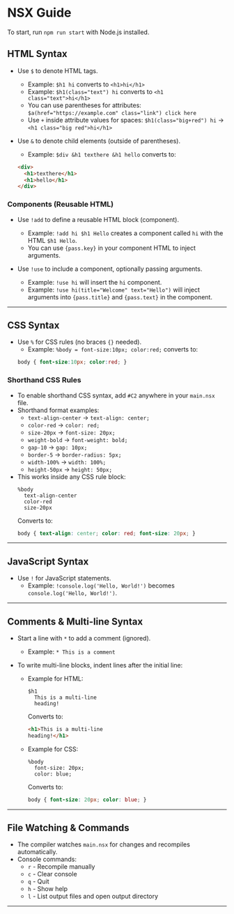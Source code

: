 # NSX Guide

To start, run `npm run start` with Node.js installed.

## HTML Syntax

- Use `$` to denote HTML tags.
    - Example: `$h1 hi` converts to `<h1>hi</h1>`
    - Example: `$h1(class="text") hi` converts to `<h1 class="text">hi</h1>`
    - You can use parentheses for attributes: `$a(href="https://example.com" class="link") click here`
    - Use `+` inside attribute values for spaces: `$h1(class="big+red") hi` → `<h1 class="big red">hi</h1>`

- Use `&` to denote child elements (outside of parentheses).
    - Example: `$div &h1 texthere &h1 hello` converts to:
    ```html
    <div>
      <h1>texthere</h1>
      <h1>hello</h1>
    </div>
    ```

### Components (Reusable HTML)

- Use `!add` to define a reusable HTML block (component).
    - Example: `!add hi $h1 Hello` creates a component called `hi` with the HTML `$h1 Hello`.
    - You can use `{pass.key}` in your component HTML to inject arguments.

- Use `!use` to include a component, optionally passing arguments.
    - Example: `!use hi` will insert the `hi` component.
    - Example: `!use hi(title="Welcome" text="Hello")` will inject arguments into `{pass.title}` and `{pass.text}` in the component.

---

## CSS Syntax

- Use `%` for CSS rules (no braces `{}` needed).
    - Example: `%body = font-size:10px; color:red;` converts to:
    ```css
    body { font-size:10px; color:red; }
    ```

### Shorthand CSS Rules

- To enable shorthand CSS syntax, add `#C2` anywhere in your `main.nsx` file.
- Shorthand format examples:
    - `text-align-center` → `text-align: center;`
    - `color-red` → `color: red;`
    - `size-20px` → `font-size: 20px;`
    - `weight-bold` → `font-weight: bold;`
    - `gap-10` → `gap: 10px;`
    - `border-5` → `border-radius: 5px;`
    - `width-100%` → `width: 100%;`
    - `height-50px` → `height: 50px;`
- This works inside any CSS rule block:
    ```
    %body
      text-align-center
      color-red
      size-20px
    ```
    Converts to:
    ```css
    body { text-align: center; color: red; font-size: 20px; }
    ```

---

## JavaScript Syntax

- Use `!` for JavaScript statements.
    - Example: `!console.log('Hello, World!')` becomes `console.log('Hello, World!')`.

---

## Comments & Multi-line Syntax

- Start a line with `*` to add a comment (ignored).
    - Example: `* This is a comment`

- To write multi-line blocks, indent lines after the initial line:
    - Example for HTML:
      ```
      $h1
        This is a multi-line
        heading!
      ```
      Converts to:
      ```html
      <h1>This is a multi-line
      heading!</h1>
      ```

    - Example for CSS:
      ```
      %body
        font-size: 20px;
        color: blue;
      ```
      Converts to:
      ```css
      body { font-size: 20px; color: blue; }
      ```

---

## File Watching & Commands

- The compiler watches `main.nsx` for changes and recompiles automatically.
- Console commands:
    - `r` - Recompile manually
    - `c` - Clear console
    - `q` - Quit
    - `h` - Show help
    - `l` - List output files and open output directory

---